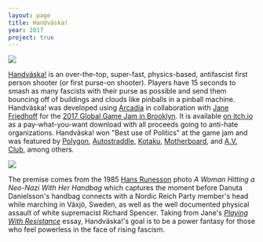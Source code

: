 ```yaml
---
layout: page
title: Handväska!
year: 2017
project: true
--- 
```


![](handväska.gif)

[Handväska!](https://nasser.itch.io/handvaska) is an over-the-top, super-fast, physics-based, antifascist first person shooter (or first purse-on shooter). Players have 15 seconds to smash as many fascists with their purse as possible and send them bouncing off of buildings and clouds like pinballs in a pinball machine. Handväska! was developed using [Arcadia](https://github.com/arcadia-unity/Arcadia/) in collaboration with [Jane Friedhoff](http://janefriedhoff.com/) for the [2017 Global Game Jam in Brooklyn](http://globalgamejam.org/2017/jam-sites/nyu-game-center). It is available [on itch.io](https://nasser.itch.io/handvaska) as a pay-what-you-want download with all proceeds going to anti-hate organizations. Handväska! won "Best use of Politics" at the game jam and was featured by [Polygon](http://www.polygon.com/2017/1/27/14418720/nazi-punching-video-game), [Autostraddle](https://www.autostraddle.com/handvaska-for-when-you-just-need-to-hit-some-virtual-nazis-with-a-purse-367938/), [Kotaku](https://kotaku.com/a-game-where-you-go-bowling-for-fascists-1792139419), [Motherboard](https://motherboard.vice.com/en_us/article/want-to-smash-nazis-with-handbags-theres-a-game-for-that), and [A.V. Club](http://www.avclub.com/article/here-come-more-video-games-about-punching-nazis-an-249983), among others.

![](danuta.jpeg)

The premise comes from the 1985 [Hans Runesson](http://www.hansrunesson.se/) photo *A Woman Hitting a Neo-Nazi With Her Handbag* which captures the moment before Danuta Danielsson's handbag connects with a Nordic Reich Party member's head while marching in Växjö, Sweden, as well as the well documented physical assault of white supremacist Richard Spencer. Taking from Jane's [*Playing With Resistance*](https://medium.com/@jfriedhoff/playing-with-resistance-a483b19d4fe7) essay, Handväska!'s goal is to be a power fantasy for those who feel powerless in the face of rising fascism.